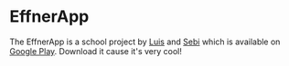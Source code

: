 # EffnerApp

The EffnerApp is a school project by [Luis](https://github.com/Luuuuuis) and [Sebi](https://github.com/SpyderScript) which is available on [Google Play](https://play.google.com/store/apps/details?id=de.effnerapp.effner). Download it cause it's very cool!
